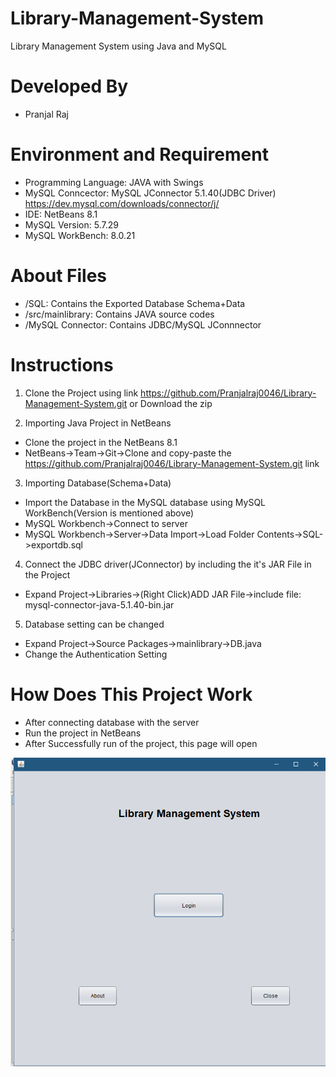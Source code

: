 # Library-Management-System

Library Management System using Java and MySQL

# Developed By
- Pranjal Raj

# Environment and Requirement
- Programming Language: JAVA with  Swings
- MySQL Conncector: MySQL JConnector 5.1.40(JDBC Driver)
  https://dev.mysql.com/downloads/connector/j/
- IDE: NetBeans 8.1
- MySQL Version: 5.7.29
- MySQL WorkBench: 8.0.21

# About Files
-  /SQL: Contains the Exported Database Schema+Data
- /src/mainlibrary: Contains JAVA source codes
- /MySQL Connector: Contains JDBC/MySQL JConnnector

# Instructions
1) Clone the Project using link https://github.com/Pranjalraj0046/Library-Management-System.git or Download the zip

2) Importing Java Project in NetBeans
- Clone the project in the NetBeans 8.1
- NetBeans->Team->Git->Clone and copy-paste the https://github.com/Pranjalraj0046/Library-Management-System.git link

3) Importing Database(Schema+Data)
- Import the Database in the MySQL database using MySQL WorkBench(Version is mentioned above)
- MySQL Workbench->Connect to server
- MySQL Workbench->Server->Data Import->Load Folder Contents->SQL->exportdb.sql

4) Connect the JDBC driver(JConnector) by including the it's JAR File in the Project
- Expand Project->Libraries->(Right Click)ADD JAR File->include file: mysql-connector-java-5.1.40-bin.jar

5) Database setting can be changed
- Expand Project->Source Packages->mainlibrary->DB.java
- Change the Authentication Setting

# How Does This Project Work
- After connecting database with the server
- Run the project in NetBeans
- After Successfully run of the project, this page will open

![](https://github.com/Pranjalraj0046/Library-Management-System/blob/master/Image/HomePage.png)
